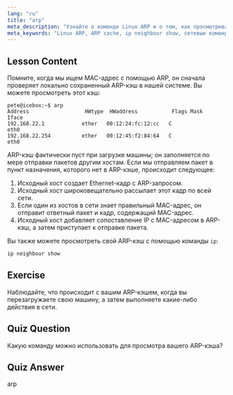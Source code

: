 ```yaml
---
lang: "ru"
title: "arp"
meta_description: "Узнайте о команде Linux ARP и о том, как просматривать ваш ARP-кэш. Поймите роль ARP в сетевой коммуникации. Руководство для начинающих по ARP."
meta_keywords: "Linux ARP, ARP cache, ip neighbour show, сетевые команды, Linux networking, Linux для начинающих, Linux tutorial"
---
```


## Lesson Content

Помните, когда мы ищем MAC-адрес с помощью ARP, он сначала проверяет локально сохраненный ARP-кэш в нашей системе. Вы можете просмотреть этот кэш:

```
pete@icebox:~$ arp
Address                  HWtype  HWaddress           Flags Mask            Iface
192.168.22.1            ether   00:12:24:fc:12:cc   C                     eth0
192.168.22.254          ether   00:12:45:f2:84:64   C                     eth0
```

ARP-кэш фактически пуст при загрузке машины; он заполняется по мере отправки пакетов другим хостам. Если мы отправляем пакет в пункт назначения, которого нет в ARP-кэше, происходит следующее:

1. Исходный хост создает Ethernet-кадр с ARP-запросом.
2. Исходный хост широковещательно рассылает этот кадр по всей сети.
3. Если один из хостов в сети знает правильный MAC-адрес, он отправит ответный пакет и кадр, содержащий MAC-адрес.
4. Исходный хост добавляет сопоставление IP с MAC-адресом в ARP-кэш, а затем приступает к отправке пакета.

Вы также можете просмотреть свой ARP-кэш с помощью команды `ip`:

```bash
ip neighbour show
```

## Exercise

Наблюдайте, что происходит с вашим ARP-кэшем, когда вы перезагружаете свою машину, а затем выполняете какие-либо действия в сети.

## Quiz Question

Какую команду можно использовать для просмотра вашего ARP-кэша?

## Quiz Answer

arp
